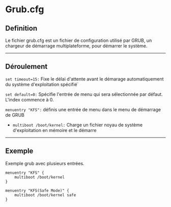 # Grub.cfg

## Definition
Le fichier grub.cfg est un fichier de configuration utilisé par GRUB, un chargeur de démarrage multiplateforme, pour démarrer le système.

----

## Déroulement

`set timeout=15:` Fixe le délai d'attente avant le démarage automatiquement du système d'exploitation spécifié`  

`set default=0:` Spécifie l'entrée de menu qui sera sélectionnée par défaut. L'index commence à 0.

`menuentry "KFS":` définis une entrée de menu dans le menu de démarrage de GRUB 

* `multiboot /boot/kernel:` Charge un fichier noyau de système d'exploitation en mémoire et le démarre

-----

## Exemple

Exemple grub avec plusieurs entrées.

```
menuentry "KFS" {
    multiboot /boot/kernel
}

menuentry "KFS(Safe Mode)" {
    multiboot /boot/kernel safe
}
```